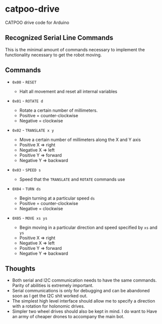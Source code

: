 # catpoo-drive
CATPOO drive code for Arduino

## Recognized Serial Line Commands

This is the minimal amount of commands necessary to implement the
functionality necessary to get the robot moving.

## Commands

* `0x00` - `RESET`
    * Halt all movement and reset all internal variables

* `0x01` - `ROTATE d`
    * Rotate a certain number of millimeters.
	* Positive = counter-clockwise
	* Negative = clockwise

* `0x02` - `TRANSLATE x y`
    * Move a certain number of millimeters along the X and Y axis
	* Positive X => right
	* Negative X => left
	* Positive Y => forward
	* Negative Y => backward

* `0x03` - `SPEED s`
	* Speed that the `TRANSLATE` and `ROTATE` commands use

* `0X04` - `TURN ds`
	* Begin turning at a particular speed `ds`
	* Positive = counter-clockwise
	* Negative = clockwise

* `0X05` - `MOVE xs ys`
	* Begin moving in a particular direction and speed specified by `xs` and `ys`
	* Positive X => right
	* Negative X => left
	* Positive Y => forward
	* Negative Y => backward

## Thoughts

* Both serial and I2C communication needs to have the same commands.
  Parity of abilities is extremely important.
* Serial communications is only for debugging and can be abandoned
  soon as I get the I2C shit worked out.
* The simplest high level interface should allow me to specify a
  direction with a rotation for holonomic drives.
* Simpler two wheel drives should also be kept in mind. I do want to Have
  an army of cheaper drones to accompany the main bot.
